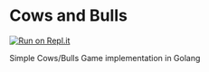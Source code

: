 # Cows and Bulls
[![Run on Repl.it](https://repl.it/badge/github/agarmu/cows-bulls-go)](https://repl.it/github/agarmu/cows-bulls-go)

Simple Cows/Bulls Game implementation in Golang